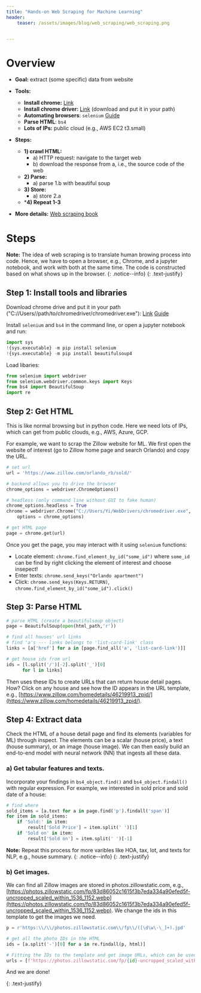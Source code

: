 ```yaml
---
title: "Hands-on Web Scraping for Machine Learning"
header:
    teaser: /assets/images/blog/web_scraping/web_scraping.png


---
```

# Overview

- **Goal:** extract (some specific) data from website
- **Tools:** 
    - **Install chrome:** [Link](https://www.google.com/chrome/?brand=YTUH&gclid=Cj0KCQjwpcOTBhCZARIsAEAYLuWAFFS1tqyCapsGYcMEuHXkRYqcgAQon0RF8dAiL5c1BZSOi_bNGXoaArs5EALw_wcB&gclsrc=aw.ds)
    - **Install chrome driver:** [Link](https://sites.google.com/chromium.org/driver/) (download and put it in your path)
    - **Automating browsers**: `selenium` [Guide](https://selenium-python.readthedocs.io/installation.html) 
    - **Parse HTML**: `bs4`
    - **Lots of IPs:** public cloud (e.g., AWS EC2 t3.small)
- **Steps:**
    - **1) crawl HTML:** 
        - a) HTTP request: navigate to the target web
        - b) download the response from a, i.e., the source code of the web
    - **2) Parse:**
        - a) parse 1.b with beautiful soup
    - **3) Store:**
        - a) store 2.a
    - ***4) Repeat 1-3**

- **More details:** [Web scraping book](https://github.com/REMitchell/python-scraping)

# Steps

<i class="far fa-sticky-note"></i> **Note:** The idea of web scraping is to translate human browing process into code. Hence, we have to open a browser, e.g., Chrome, and a jupyter notebook, and work with both at the same time. The code is constructed based on what shows up in the browser.
  {: .notice--info}
  {: .text-justify}

## Step 1: Install tools and libraries 
Download chrome drive and put it in your path ("C://Users//path/to/chromedriver/chromedriver.exe"): [Link](https://sites.google.com/chromium.org/driver/) [Guide](https://www.selenium.dev/documentation/webdriver/getting_started/install_drivers/)

Install `selenium` and `bs4` in the command line, or open a jupyter notebook and run:
```python
import sys
!{sys.executable} -m pip install selenium
!{sys.executable} -m pip install beautifulsoup4
```
Load libaries:
```python
from selenium import webdriver
from selenium.webdriver.common.keys import Keys
from bs4 import BeautifulSoup
import re
```

## Step 2: Get HTML
This is like normal browsing but in python code. Here we need lots of IPs, which can get from public clouds, e.g., AWS, Azure, GCP. 

For example, we want to scrap the Zillow website for ML. We first open the website of interest (go to Zillow home page and search Orlando) and copy the URL.
```python
# set url
url = 'https://www.zillow.com/orlando_rb/sold/'

# backend allows you to drive the browser
chrome_options = webdriver.ChromeOptions()

# headless (only command line without GUI to fake human)
chrome_options.headless = True 
chrome = webdriver.Chrome("C://Users/Yi/WebDrivers/chromedriver.exe",
    options = chrome_options)

# get HTML page
page = chrome.get(url)
```

Once you get the page, you may interact with it using `selenium` functions:

- Locate element: `chrome.find_element_by_id("some_id")` where `some_id` can be find by right clicking the element of interest and choose insepect!
- Enter texts: `chrome.send_keys("Orlando apartment")`
- Click:  `chrome.send_keys(Keys.RETURN)`, `chrome.find_element_by_id("some_id").click()`

## Step 3: Parse HTML

```python
# parse HTML (create a beautifulsoup object)
page = BeautifulSoup(open(html_path,'r'))

# find all houses' url links
# find 'a's --- links belongs to 'list-card-link' class
links = [a['href'] for a in [page.find_all('a', 'list-card-link')]]

# get house ids from url
ids = [l.split('/')[-2].split('_')[0] 
      for l in links]
```
Then uses these IDs to create URLs that can return house detail pages. How? Click on any house and see how the ID appears in the URL template, e.g., [https://www.zillow.com/homedetails/46219913_zpid/](https://www.zillow.com/homedetails/46219913_zpid/).

## Step 4: Extract data 
Check the HTML of a house detail page and find its elements (variables for ML) through inspect. The elements can be a scalar (house price), a text (house summary), or an image (house image). We can then easily build an end-to-end model with neural network (NN) that ingests all these data.

### a) Get tabular features and texts.
Incorporate your findings in `bs4_object.find()` and `bs4_object.findall()` with regular expression. For example, we interested in sold price and sold date of a house:
```python
# find where 
sold_items = [a.text for a in page.find('p').findall('span')]
for item in sold_items:
    if 'Sold:' in item:
        result['Sold Price'] = item.split(' ')[1]
    if 'Sold on' in item:
        result['Sold on'] = item.split(' ')[-1]   
```
<i class="far fa-sticky-note"></i> **Note:** Repeat this process for more varibles like HOA, tax, lot, and texts for NLP, e.g., house summary.
  {: .notice--info}
  {: .text-justify}

### b) Get images.
We can find all Zillow images are stored in photos.zillowstatic.com, e.g., [https://photos.zillowstatic.com/fp/83d86052c1615f3b7eda334a90efed5f-uncropped_scaled_within_1536_1152.webp](https://photos.zillowstatic.com/fp/83d86052c1615f3b7eda334a90efed5f-uncropped_scaled_within_1536_1152.webp). We change the ids in this template to get the images we need.

```python
p = r'https:\\/\\/photos.zillowstatic.com\\/fp\\/([\d\w\-\_]+).jpd'

# get all the photo IDs in the HTML
ids = [a.split('-')[0] for a in re.findall(p, html)]

# Fitting the IDs to the template and get image URLs, which can be used to download the images.
urls = [f'https://photos.zillowstatic.com/fp/{id}-uncropped_scaled_within_1536_1152.webp' for id in ids]  
```
And we are done! 


{: .text-justify}